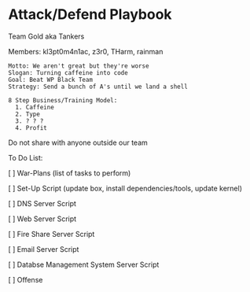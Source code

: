 # Attack/Defend Playbook

Team Gold aka Tankers

Members: kl3pt0m4n1ac, z3r0, THarm, rainman

    Motto: We aren't great but they're worse
    Slogan: Turning caffeine into code
    Goal: Beat WP Black Team
    Strategy: Send a bunch of A's until we land a shell
    
    8 Step Business/Training Model:
      1. Caffeine
      2. Type
      3. ? ? ?
      4. Profit

Do not share with anyone outside our team

To Do List:

   [ ] War-Plans (list of tasks to perform)

   [ ] Set-Up Script (update box, install dependencies/tools, update kernel)

   [ ] DNS Server Script

   [ ] Web Server Script

   [ ] Fire Share Server Script

   [ ] Email Server Script

   [ ] Databse Management System Server Script

   [ ] Offense 
